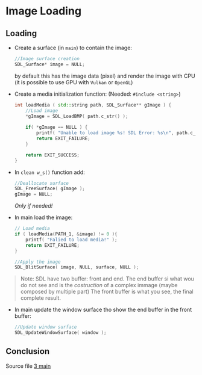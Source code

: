 # Image Loading

## Loading
- Create a surface (in `main`) to contain the image:
    ``` cpp
    //Image surface creation
    SDL_Surface* image = NULL;
    ```
    by default this has the image data (pixel) and render the image with CPU (it is possible to use GPU with `Vulkan` or `OpenGL`)

- Create a media initialization function: (Needed: `#include <string>`)
    ``` cpp
    int loadMedia ( std::string path, SDL_Surface** gImage ) {
        //Load image
        *gImage = SDL_LoadBMP( path.c_str() );
        
        if( *gImage == NULL ) {
            printf( "Unable to load image %s! SDL Error: %s\n", path.c_str(), SDL_GetError() );
            return EXIT_FAILURE;
        }

        return EXIT_SUCCESS;
    }
    ```

- In `clean w_s()` function add:
    ``` cpp
    //Deallocate surface
    SDL_FreeSurface( gImage );
    gImage = NULL;
    ```
    *Only if needed!*

- In main load the image:
    ``` cpp 
    // Load media
    if ( loadMedia(PATH_1, &image) != 0 ){
        printf( "Falied to load media!" );
        return EXIT_FAILURE;
    }

    //Apply the image
    SDL_BlitSurface( image, NULL, surface, NULL );
    ```

> Note:
> SDL have two buffer: front and end.
> The end buffer si what wou do not see and is the *costruction* of a complex immage (maybe composed by multiple part)
> The front buffer is what you see, the final complete result.

- In main update the window surface tho show the end buffer in the front buffer:
    ``` cpp
    //Update window surface 
    SDL_UpdateWindowSurface( window );
    ```

## Conclusion
Source file [3 main](3-main/)

